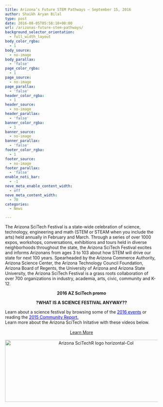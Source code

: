 ```yaml
---
title: Arizona’s Future STEM Pathways – September 15, 2016
author: Shaikh Aryan Bilal
type: post
date: 2016-08-05T05:58:10+00:00
url: /arizonas-future-stem-pathways/
background_selector_orientation:
  - full_width_layout
body_color_rgba:
  - 1
body_source:
  - no-image
body_parallax:
  - 'false'
page_color_rgba:
  - 1
page_source:
  - no-image
page_parallax:
  - 'false'
header_color_rgba:
  - 1
header_source:
  - no-image
header_parallax:
  - 'false'
banner_color_rgba:
  - 1
banner_source:
  - no-image
banner_parallax:
  - 'false'
footer_color_rgba:
  - 1
footer_source:
  - no-image
footer_parallax:
  - 'false'
enable_noti_bar:
  - -1
neve_meta_enable_content_width:
  - off
neve_meta_content_width:
  - 70
categories:
  - News

---
```

The Arizona SciTech Festival is a state-wide celebration of science, technology, engineering and math (STEM or STEAM when you include the arts) held annually in February and March. Through a series of over 1000 expos, workshops, conversations, exhibitions and tours held in diverse neighborhoods throughout the state, the Arizona SciTech Festival excites and informs Arizonans from ages 3 to 103 about how STEM will drive our state for next 100 years. Spearheaded by the Arizona Commerce Authority, Arizona Science Center, the Arizona Technology Council Foundation, Arizona Board of Regents, the University of Arizona and Arizona State University, the Arizona SciTech Festival is a grass roots collaboration of over 700 organizations in industry, academia, arts, civic, community and K-12.

<p style="text-align: center;">
  <strong>2016 AZ SciTech promo</strong>
</p>

<p style="text-align: center;">
</p>

<p style="text-align: center;">
  <strong>?WHAT IS A SCIENCE FESTIVAL ANYWAY??</strong>
</p>

Learn about a science festival by browsing some of the <span style="color: #0000ff;"><a style="color: #0000ff;" title="AZSCITECH" href="http://azscitech.com//events/" target="_blank" rel="noopener">2016 events</a></span> or reading the <span style="color: #0000ff;"><a style="color: #0000ff;" href="http://azscitech.com/wp-content/uploads/2014/03/2015-Community-Report-FINAL_LR-1.pdf" target="_blank" rel="noopener">2015 Community Report.</a></span>  
Learn more about the Arizona SciTech Initative with these videos below.

<p style="text-align: center;">
</p>

<p style="text-align: center;">
</p>

<p style="text-align: center;">
  <a class="mk-button outline-btn-lightblue mk-shortcode outline-dimension large" style="font-size: 14px; line-height: 1.5em;" title="AZSCITECH STEM PATHWAYS" href="http://azscitech.com" target="_blank" rel="noopener">Learn More</a>
</p>

<p style="text-align: center;">
  <a title="AZSCITECH STEM PATHWAYS" href="http://azscitech.com"><img loading="lazy" class="aligncenter wp-image-9637" src="http://backbonecommunications.com/wp-content/uploads/2016/08/Arizona-SciTechR-logo-horizontal-Col.jpg" alt="Arizona SciTechR logo horizontal-Col" width="584" height="204" /></a>
</p>